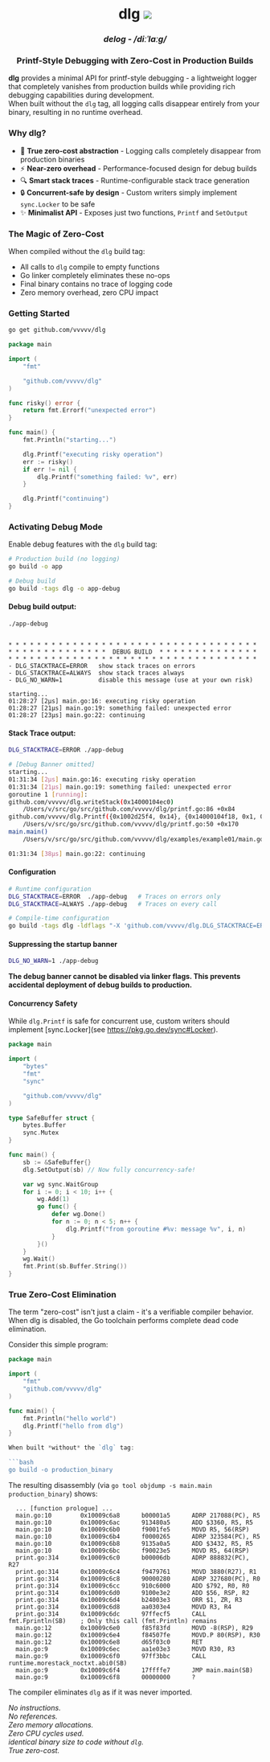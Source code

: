 <div align="center">
    <h1>dlg <a href="https://github.com/vvvvv/dlg/actions/workflows/tests.yml"><img src="https://github.com/vvvvv/dlg/actions/workflows/tests.yml/badge.svg?branch=main" /></a></h1>
    <h3><em>delog - /diːˈlɑːɡ/ </em></h3>
    <h3>Printf-Style Debugging with Zero-Cost in Production Builds</h3>
</div>

**dlg** provides a minimal API for printf-style debugging - a lightweight logger that completely vanishes from production builds while providing rich debugging capabilities during development.  
When built without the `dlg` tag, all logging calls disappear entirely from your binary, resulting in no runtime overhead.

### Why dlg?
- 🚀 **True zero-cost abstraction** - Logging calls completely disappear from production binaries  
- ⚡️ **Near-zero overhead** - Performance-focused design for debug builds  
- 🔍 **Smart stack traces** - Runtime-configurable stack trace generation  
- 🔒 **Concurrent-safe by design** - Custom writers simply implement `sync.Locker` to be safe
- ✨ **Minimalist API** - Exposes just two functions, `Printf` and `SetOutput`

### The Magic of Zero-Cost

When compiled without the `dlg` build tag:

- All calls to `dlg` compile to empty functions
- Go linker completely eliminates these no-ops
- Final binary contains no trace of logging code
- Zero memory overhead, zero CPU impact

### Getting Started
```bash
go get github.com/vvvvv/dlg
```

```go
package main

import (
	"fmt"

	"github.com/vvvvv/dlg"
)

func risky() error {
	return fmt.Errorf("unexpected error")
}

func main() {
	fmt.Println("starting...")

	dlg.Printf("executing risky operation")
	err := risky()
	if err != nil {
		dlg.Printf("something failed: %v", err)
	}

	dlg.Printf("continuing")
}
```

### Activating Debug Mode

Enable debug features with the `dlg` build tag:
```bash
# Production build (no logging)
go build -o app

# Debug build 
go build -tags dlg -o app-debug
```

#### Debug build output:

```
./app-debug


* * * * * * * * * * * * * * * * * * * * * * * * * * * * * * * * * * *
* * * * * * * * * * * * * *  DEBUG BUILD  * * * * * * * * * * * * * *
* * * * * * * * * * * * * * * * * * * * * * * * * * * * * * * * * * *
- DLG_STACKTRACE=ERROR   show stack traces on errors
- DLG_STACKTRACE=ALWAYS  show stack traces always
- DLG_NO_WARN=1          disable this message (use at your own risk)

starting...
01:28:27 [2µs] main.go:16: executing risky operation
01:28:27 [21µs] main.go:19: something failed: unexpected error
01:28:27 [23µs] main.go:22: continuing
```

#### Stack Trace output:

```bash
DLG_STACKTRACE=ERROR ./app-debug

# [Debug Banner omitted]
starting...
01:31:34 [2µs] main.go:16: executing risky operation
01:31:34 [21µs] main.go:19: something failed: unexpected error
goroutine 1 [running]:
github.com/vvvvv/dlg.writeStack(0x14000104ec0)
    /Users/v/src/go/src/github.com/vvvvv/dlg/printf.go:86 +0x84
github.com/vvvvv/dlg.Printf({0x1002d25f4, 0x14}, {0x14000104f18, 0x1, 0x1})
    /Users/v/src/go/src/github.com/vvvvv/dlg/printf.go:50 +0x170
main.main()
    /Users/v/src/go/src/github.com/vvvvv/dlg/examples/example01/main.go:19 +0xc0

01:31:34 [38µs] main.go:22: continuing
```

#### Configuration

```bash
# Runtime configuration
DLG_STACKTRACE=ERROR  ./app-debug   # Traces on errors only
DLG_STACKTRACE=ALWAYS ./app-debug   # Traces on every call

# Compile-time configuration
go build -tags dlg -ldflags "-X 'github.com/vvvvv/dlg.DLG_STACKTRACE=ERROR'"
```

#### Suppressing the startup banner
```bash
DLG_NO_WARN=1 ./app-debug
```
**The debug banner cannot be disabled via linker flags. This prevents accidental deployment of debug builds to production.**

#### Concurrency Safety

While `dlg.Printf` is safe for concurrent use, custom writers should implement [sync.Locker](see https://pkg.go.dev/sync#Locker).

```go
package main

import (
	"bytes"
	"fmt"
	"sync"

	"github.com/vvvvv/dlg"
)

type SafeBuffer struct {
	bytes.Buffer
	sync.Mutex
}

func main() {
	sb := &SafeBuffer{}
	dlg.SetOutput(sb) // Now fully concurrency-safe!

	var wg sync.WaitGroup
	for i := 0; i < 10; i++ {
		wg.Add(1)
		go func() {
			defer wg.Done()
			for n := 0; n < 5; n++ {
				dlg.Printf("from goroutine #%v: message %v", i, n)
			}
		}()
	}
	wg.Wait()
	fmt.Print(sb.Buffer.String())
}
```

### True Zero-Cost Elimination

The term "zero-cost" isn't just a claim - it's a verifiable compiler behavior. When dlg is disabled, the Go toolchain performs complete dead code elimination.

Consider this simple program:

```go
package main

import (
	"fmt"
	"github.com/vvvvv/dlg"
)

func main() {
	fmt.Println("hello world")
	dlg.Printf("hello from dlg")
}

When built *without* the `dlg` tag:

```bash
go build -o production_binary
```

The resulting disassembly (via `go tool objdump -s main.main production_binary`) shows:


```assembly
  ... [function prologue] ...
  main.go:10        0x10009c6a8      b00001a5      ADRP 217088(PC), R5
  main.go:10        0x10009c6ac      913480a5      ADD $3360, R5, R5
  main.go:10        0x10009c6b0      f9001fe5      MOVD R5, 56(RSP)
  main.go:10        0x10009c6b4      f0000265      ADRP 323584(PC), R5
  main.go:10        0x10009c6b8      9135a0a5      ADD $3432, R5, R5
  main.go:10        0x10009c6bc      f90023e5      MOVD R5, 64(RSP)
  print.go:314      0x10009c6c0      b00006db      ADRP 888832(PC), R27
  print.go:314      0x10009c6c4      f9479761      MOVD 3880(R27), R1
  print.go:314      0x10009c6c8      90000280      ADRP 327680(PC), R0
  print.go:314      0x10009c6cc      910c6000      ADD $792, R0, R0
  print.go:314      0x10009c6d0      9100e3e2      ADD $56, RSP, R2
  print.go:314      0x10009c6d4      b24003e3      ORR $1, ZR, R3
  print.go:314      0x10009c6d8      aa0303e4      MOVD R3, R4
  print.go:314      0x10009c6dc      97ffecf5      CALL fmt.Fprintln(SB)    ; Only this call (fmt.Println) remains
  main.go:12        0x10009c6e0      f85f83fd      MOVD -8(RSP), R29
  main.go:12        0x10009c6e4      f84507fe      MOVD.P 80(RSP), R30
  main.go:12        0x10009c6e8      d65f03c0      RET
  main.go:9         0x10009c6ec      aa1e03e3      MOVD R30, R3
  main.go:9         0x10009c6f0      97ff3bbc      CALL runtime.morestack_noctxt.abi0(SB)
  main.go:9         0x10009c6f4      17ffffe7      JMP main.main(SB)
  main.go:9         0x10009c6f8      00000000      ?
```


The compiler eliminates `dlg` as if it was never imported.  


*No instructions.*  
*No references.*  
*Zero memory allocations.*  
*Zero CPU cycles used.*  
*identical binary size to code without `dlg`.*  
*True zero-cost.*
